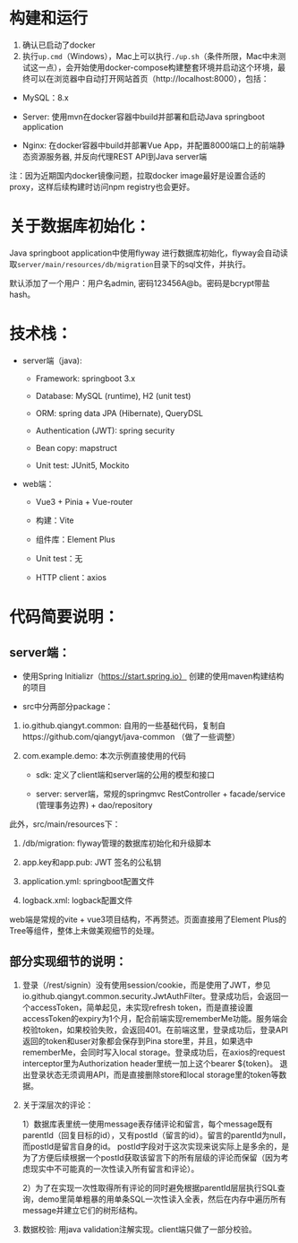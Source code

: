 # 构建和运行

  1. 确认已启动了docker
  2. 执行`up.cmd`（Windows），Mac上可以执行`./up.sh`（条件所限，Mac中未测试这一点），会开始使用docker-compose构建整套环境并启动这个环境，最终可以在浏览器中自动打开网站首页（http://localhost:8000），包括：
  
  - MySQL：8.x
  
  - Server: 
    使用mvn在docker容器中build并部署和启动Java springboot application
  
  - Nginx: 
    在docker容器中build并部署Vue App，并配置8000端口上的前端静态资源服务器, 并反向代理REST API到Java server端

  注：因为近期国内docker镜像问题，拉取docker image最好是设置合适的proxy，这样后续构建时访问npm registry也会更好。

# 关于数据库初始化：

  Java springboot application中使用flyway 进行数据库初始化，flyway会自动读取`server/main/resources/db/migration`目录下的sql文件，并执行。

  默认添加了一个用户：用户名admin, 密码123456A@b。密码是bcrypt带盐hash。

# 技术栈：
  
  - server端（java):
    
    - Framework: springboot 3.x

    - Database: MySQL (runtime), H2 (unit test)

    - ORM: spring data JPA (Hibernate), QueryDSL

    - Authentication (JWT): spring security
    
    - Bean copy: mapstruct

    - Unit test: JUnit5, Mockito

  - web端：
    
    - Vue3 + Pinia + Vue-router

    - 构建：Vite

    - 组件库：Element Plus

    - Unit test：无

    - HTTP client：axios

# 代码简要说明：

  ## server端：
     
  - 使用Spring Initializr（https://start.spring.io）  创建的使用maven构建结构的项目

  - src中分两部分package：
       
   1. io.github.qiangyt.common: 自用的一些基础代码，复制自https://github.com/qiangyt/java-common  （做了一些调整）

   2. com.example.demo: 本次示例直接使用的代码

      - sdk: 定义了client端和server端的公用的模型和接口

      - server: server端，常规的springmvc RestController + facade/service (管理事务边界) + dao/repository

  此外，src/main/resources下：
       
   1. /db/migration: flyway管理的数据库初始化和升级脚本
       
   2. app.key和app.pub: JWT 签名的公私钥

   3. application.yml: springboot配置文件
      
   4. logback.xml: logback配置文件

  web端是常规的vite + vue3项目结构，不再赘述。页面直接用了Element Plus的Tree等组件，整体上未做美观细节的处理。
  
  ## 部分实现细节的说明：
        
   1. 登录（/rest/signin）没有使用session/cookie，而是使用了JWT，参见io.github.qiangyt.common.security.JwtAuthFilter。登录成功后，会返回一个accessToken，简单起见，未实现refresh token，而是直接设置accessToken的expiry为1个月，配合前端实现rememberMe功能。服务端会校验token，如果校验失败，会返回401。在前端这里，登录成功后，登录API返回的token和user对象都会保存到Pina store里，并且，如果选中rememberMe，会同时写入local storage。登录成功后，在axios的request interceptor里为Authorization header里统一加上这个bearer ${token}。
   退出登录状态无须调用API，而是直接删除store和local storage里的token等数据。

   2. 关于深层次的评论：
      
      1）数据库表里统一使用message表存储评论和留言，每个message既有parentId（回复目标的id），又有postId（留言的id）。留言的parentId为null，而postId是留言自身的id。
         postId字段对于这次实现来说实际上是多余的，是为了方便后续根据一个postId获取该留言下的所有层级的评论而保留（因为考虑现实中不可能真的一次性读入所有留言和评论）。

      2）为了在实现一次性取得所有评论的同时避免根据parentId层层执行SQL查询，demo里简单粗暴的用单条SQL一次性读入全表，然后在内存中遍历所有message并建立它们的树形结构。

   3. 数据校验:
      用java validation注解实现。client端只做了一部分校验。